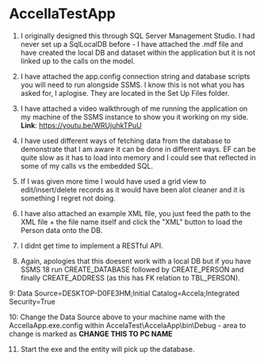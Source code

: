 # AccellaTestApp

1. I originally designed this through SQL Server Management Studio. I had never set up a SqlLocalDB before - I have attached the .mdf file and have created the local DB and dataset within
the application but it is not linked up to the calls on the model. 

2. I have attached the app.config connection string and database scripts you will need to run alongside SSMS. I know this is not what you has asked for, I aplogise. They are located in the Set Up Files folder.

3. I have attached a video walkthrough of me running the application on my machine of the SSMS instance to show you it working on my side. 
**Link**: https://youtu.be/WRUjuhkTPuU

4. I have used different ways of fetching data from the database to demonstrate that I am aware it can be done in different ways. EF can be quite slow as it has to load into
memory and I could see that reflected in some of my calls vs the embedded SQL.

5. If I was given more time I would have used a grid view to edit/insert/delete records as it would have been alot cleaner and it is something I regret not doing.

6. I have also attached an example XML file, you just feed the path to the XML file + the file name itself and click the "XML" button to load the Person data onto the DB.

7. I didnt get time to implement a RESTful API. 

8. Again, apologies that this doesent work with a local DB but if you have SSMS 18 run CREATE_DATABASE followed by CREATE_PERSON and finally CREATE_ADDRESS (as this has FK relation to TBL_PERSON). 

9: Data Source=DESKTOP-D0FE3HM;Initial Catalog=Accela;Integrated Security=True

10: Change the Data Source above to your machine name with the AccellaApp.exe.config within AccelaTest\AccelaApp\bin\Debug - area to change is marked as **CHANGE THIS TO PC NAME**

11. Start the exe and the entity will pick up the database.


